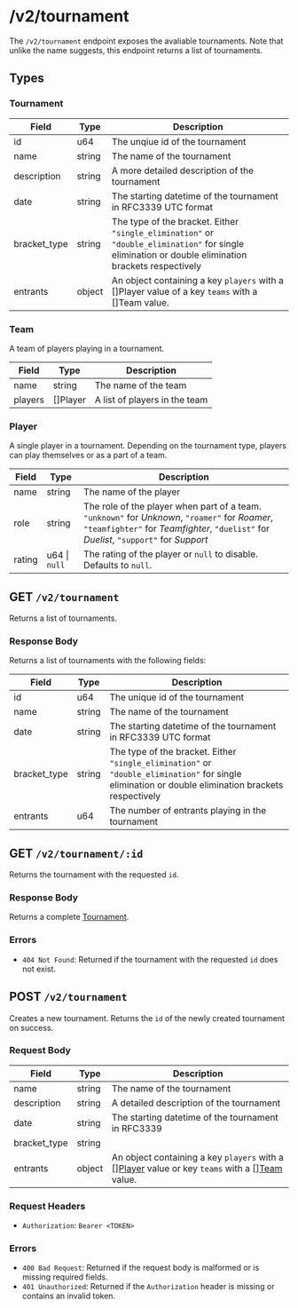 # /v2/tournament

The `/v2/tournament` endpoint exposes the avaliable tournaments. Note that unlike the name suggests, this endpoint returns a list of tournaments.

## Types

### Tournament

| Field        | Type   | Description |
| ------------ | ------ | --- |
| id           | u64    | The unqiue id of the tournament |
| name         | string | The name of the tournament |
| description  | string | A more detailed description of the tournament |
| date         | string | The starting datetime of the tournament in RFC3339 UTC format |
| bracket_type | string | The type of the bracket. Either `"single_elimination"` or `"double_elimination"` for single elimination or double elimination brackets respectively |
| entrants     | object | An object containing a key `players` with a []Player value of a key `teams` with a []Team value. |

### Team

A team of players playing in a tournament.

| Field   | Type     | Description                   |
| ------- | -------- | ----------------------------- |
| name    | string   | The name of the team          |
| players | []Player | A list of players in the team |

### Player

A single player in a tournament. Depending on the tournament type, players can play themselves or as a part of a team.

| Field | Type | Description |
| ----- | ---- | ----------- |
| name | string | The name of the player |
| role | string | The role of the player when part of a team. `"unknown"` for *Unknown*, `"roamer"` for *Roamer*, `"teamfighter"` for *Teamfighter*, `"duelist"` for *Duelist*, `"support"` for *Support* |
| rating | u64 &#124; `null` | The rating of the player or `null` to disable. Defaults to `null`. |

## GET `/v2/tournament`

Returns a list of tournaments.

### Response Body

Returns a list of tournaments with the following fields:

| Field        | Type   | Description                                                     |
| ------------ | ------ | --------------------------------------------------------------- |
| id           | u64    | The unique id of the tournament                                 |
| name         | string | The name of the tournament                                      |
| date         | string | The starting datetime of the tournament in RFC3339 UTC format   |
| bracket_type | string | The type of the bracket. Either `"single_elimination"` or `"double_elimination"` for single elimination or double elimination brackets respectively |
| entrants     | u64    | The number of entrants playing in the tournament                |

## GET `/v2/tournament/:id`

Returns the tournament with the requested `id`.

### Response Body

Returns a complete [Tournament](#tournament).

### Errors

- `404 Not Found`: Returned if the tournament with the requested `id` does not exist.

## POST `/v2/tournament`

Creates a new tournament. Returns the `id` of the newly created tournament on success.

### Request Body

| Field | Type | Description |
| - | - | - |
| name | string | The name of the tournament |
| description | string | A detailed description of the tournament |
| date | string | The starting datetime of the tournament in RFC3339 |
| bracket_type | string |
| entrants | object | An object containing a key `players` with a [][Player](#player) value or key `teams` with a [][Team](#team) value. |

### Request Headers

- `Authorization`: `Bearer <TOKEN>`

### Errors

- `400 Bad Request`: Returned if the request body is malformed or is missing required fields.
- `401 Unauthorized`: Returned if the `Authorization` header is missing or contains an invalid token.
